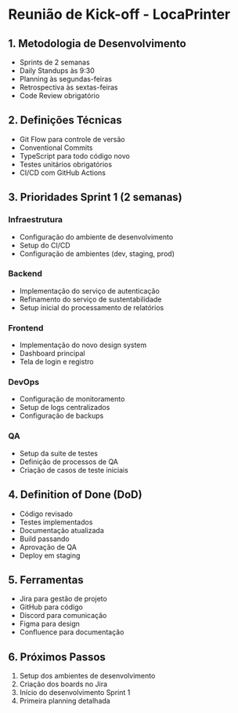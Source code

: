 # Reunião de Kick-off - LocaPrinter

## 1. Metodologia de Desenvolvimento
- Sprints de 2 semanas
- Daily Standups às 9:30
- Planning às segundas-feiras
- Retrospectiva às sextas-feiras
- Code Review obrigatório

## 2. Definições Técnicas
- Git Flow para controle de versão
- Conventional Commits
- TypeScript para todo código novo
- Testes unitários obrigatórios
- CI/CD com GitHub Actions

## 3. Prioridades Sprint 1 (2 semanas)

### Infraestrutura
- Configuração do ambiente de desenvolvimento
- Setup do CI/CD
- Configuração de ambientes (dev, staging, prod)

### Backend
- Implementação do serviço de autenticação
- Refinamento do serviço de sustentabilidade
- Setup inicial do processamento de relatórios

### Frontend
- Implementação do novo design system
- Dashboard principal
- Tela de login e registro

### DevOps
- Configuração de monitoramento
- Setup de logs centralizados
- Configuração de backups

### QA
- Setup da suite de testes
- Definição de processos de QA
- Criação de casos de teste iniciais

## 4. Definition of Done (DoD)
- Código revisado
- Testes implementados
- Documentação atualizada
- Build passando
- Aprovação de QA
- Deploy em staging

## 5. Ferramentas
- Jira para gestão de projeto
- GitHub para código
- Discord para comunicação
- Figma para design
- Confluence para documentação

## 6. Próximos Passos
1. Setup dos ambientes de desenvolvimento
2. Criação dos boards no Jira
3. Início do desenvolvimento Sprint 1
4. Primeira planning detalhada
